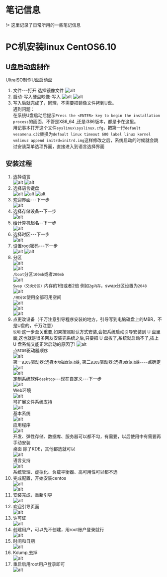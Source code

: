 # 笔记信息
!> 这里记录了日常所用的一些笔记信息

# PC机安装linux CentOS6.10
## U盘启动盘制作
UltraISO制作U盘启动盘
1. 文件---打开 选择镜像文件
![alt](./images/centos_1.png)
2. 启动-写入硬盘映像-写入
![alt](./images/centos_2.png)
![alt](./images/centos_3.png)
1. 写入后就完成了，同理，不需要把镜像文件拷到U盘。  
   遇到问题：  
   在系统U盘启动后提示`Press the <ENTER> key to begin the installation process`的画面，不管是X86_64 ,还是i386版本，都是卡在这里。  
   用记事本打开这个文件`syslinux\syslinux.cfg`，把第一行`default vesamenu.c32`替换为`default linux timeout 600 label linux kernel vmlinuz append initrd=initrd.img`这样修改之后，系统启动的时候就会跳过安装菜单选项界面，直接进入到语言选择界面  

## 安装过程
1. 选择语言  
![alt](./images/centos_4.png)
![alt](./images/centos_5.png)
2. 选择语言键盘  
![alt](./images/centos_6.png)
![alt](./images/centos_7.png)
![alt](./images/centos_8.png)
3. 欢迎界面---下一步  
![alt](./images/centos_9.png)
4. 选择存储设备--下一步  
![alt](./images/centos_10.png)
5. 给计算机起名--下一步  
![alt](./images/centos_11.png)
6. 选择时区---下一步  
![alt](./images/centos_12.png)
7. 设置root密码---下一步  
![alt](./images/centos_13.png)
![alt](./images/centos_14.png)
8. 分区  
![alt](./images/centos_15.png)  
![alt](./images/centos_16.png)  
`/boot`分区`100mb`或者`200mb`  
![alt](./images/centos_17.png)  
`Swap（交换分区）`内存的1倍或者2倍 例如`2g内存`，swap分区设置为`2048`  
![alt](./images/centos_18.png)  
`/根分区`使用全部可用空间  
![alt](./images/centos_19.png)  
![alt](./images/centos_20.png)  
![alt](./images/centos_21.png)  
9. 点更改设备（千万注意引导程序安装的地方，引导写到电脑磁盘上的MBR，不是U盘的，千万注意）  
    `说明`:这一步至关重要,如果按照默认方式安装,会把系统启动引导安装到 U 盘里面,这也就是很多网友安装完系统之后,只要把 U 盘拔了,系统就启动不了,插上 U 盘系统又能正常启动的原因了!
    ![alt](./images/centos_22.png)  
    点`BIOS`驱动器顺序  
    ![alt](./images/centos_23.png)  
    第一`BIOS`驱动器:选择`本地磁盘驱动器`, 第二`BIOS`驱动器:选择`U盘驱动器`----点确定  
    ![alt](./images/centos_24.png)  
    ![alt](./images/centos_25.png)  
    定制系统软件`desktop`---现在自定义---下一步  
    ![alt](./images/centos_26.png)  
    Web环境  
    ![alt](./images/centos_27.png)  
    可扩展文件系统支持  
    ![alt](./images/centos_28.png)  
    基本系统  
    ![alt](./images/centos_29.png)  
    应用程序  
    ![alt](./images/centos_30.png)  
    开发、弹性存储、数据库、服务器可以都不勾，有需要，以后使用中有需要再手动安装  
    桌面  除了KDE，其他都选就可以  
    ![alt](./images/centos_31.png)  
    语言支持  
    ![alt](./images/centos_32.png)  
    系统管理、虚拟化、负载平衡器、高可用性可以都不选  
10. 完成配置，开始安装centos  
    ![alt](./images/centos_33.png)  
    ![alt](./images/centos_34.png)  
11. 安装完成，重新引导  
    ![alt](./images/centos_35.png)  
12. 欢迎引导页面  
    ![alt](./images/centos_36.png)  
13. 许可证  
    ![alt](./images/centos_37.png)  
14. 创建用户，可以先不创建，用root账户登录就行  
    ![alt](./images/centos_38.png)  
15. 时间和日期  
    ![alt](./images/centos_39.png)  
16. Kdump,去掉  
    ![alt](./images/centos_40.png)  
17. 重启后用root用户登录即可  
    ![alt](./images/centos_41.png)  